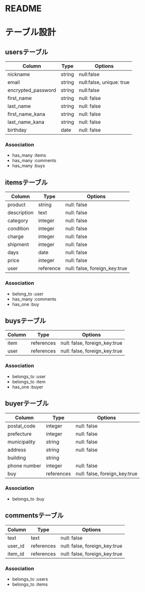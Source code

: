 # README
# テーブル設計

## usersテーブル
| Column             | Type   | Options                  |
| --------           | ------ | -----------              |
| nickname           | string | null:false               |
| email              | string | null:false, unique: true |
| encrypted_password | string | null:false               |
| first_name         | string | null: false              |
| last_name          | string | null: false              |
| first_name_kana    | string | null: false              |
| last_name_kana     | string | null: false              |
| birthday           | date   | null: false              |

### Association
- has_many :items
- has_many :comments
- has_many :buys


## itemsテーブル
| Column      | Type      | Options                       |
| --------    | ------    | -----------                   |
| product     | string    | null: false                   |
| description | text      | null: false                   |
| category    | integer   | null: false                   |
| condition   | integer   | null: false                   |
| charge      | integer   | null: false                   |
| shipment    | integer   | null: false                   |
| days        | date      | null: false                   |
| price       | integer   | null: false                   |
| user        | reference | null: false, foreign_key:true |

### Association
- belong_to :user
- has_many :comments
- has_one :buy


## buysテーブル
| Column    | Type       | Options                       |
| --------  | ------     | -----------                   |
| item      | references | null: false, foreign_key:true |
| user      | references | null: false, foreign_key:true |

### Association
- belongs_to :user
- belongs_to :item
- has_one :buyer

## buyerテーブル
| Column       | Type       | Options                       |
| --------     | ------     | -----------                   |
| postal_code  | integer    | null: false                   |
| prefecture   | integer    | null: false                   |
| municipality | string     | null: false                   |
| address      | string     | null: false                   |
| building     | string     |                               |
| phone number | integer    | null: false                   |
| buy          | references | null: false, foreign_key:true |

### Association
- belongs_to :buy



## commentsテーブル
| Column    | Type       | Options                       |
| --------  | ------     | -----------                   |
| text      | text       | null: false                   |
| user_id   | references | null: false, foreign_key:true |
| item_id   | references | null: false, foreign_key:true |

### Association
- belongs_to :users
- belongs_to :items

